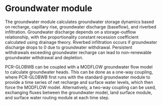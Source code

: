 # Groundwater module

The groundwater module calculates groundwater storage dynamics based on recharge, capillary rise, groundwater discharge (baseflow), and riverbed infiltration. Groundwater discharge depends on a storage-outflow relationship, with the proportionality constant recession coefficient calculated using drainage theory. Riverbed infiltration occurs if groundwater discharge drops to 0 due to groundwater withdrawal. Persistent withdrawals exceeding groundwater recharge can lead to non-renewable groundwater withdrawal and depletion.

PCR-GLOBWB can be coupled with a MODFLOW groundwater flow model to calculate groundwater heads. This can be done as a one-way coupling, where PCR-GLOBWB first runs with the standard groundwater module to provide a time series of net recharge and surface water levels, which then force the MODFLOW model. Alternatively, a two-way coupling can be used, exchanging fluxes between the groundwater model, land surface module, and surface water routing module at each time step.
